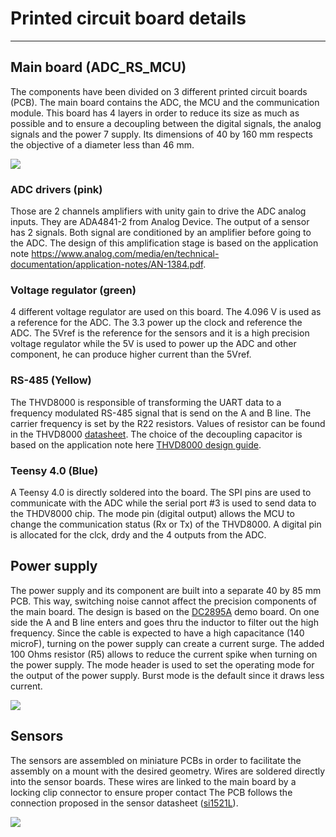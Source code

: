 # Printed circuit board details

----

## Main board (ADC_RS_MCU)

The components have been divided on 3 different printed circuit boards (PCB). The main board contains the ADC, the MCU and the communication module. This board has 4 layers in order to reduce its size as much as possible and to ensure a decoupling between the digital signals, the analog signals and the power 7 supply. Its dimensions of 40 by 160 mm respects the objective of a diameter less than 46 mm. 

![](C:\Users\armer12\Documents\Github\Open-seismic-electrical-design\media\mainBoard.png)

### ADC drivers (pink)

Those are 2 channels amplifiers with unity gain to drive the ADC analog inputs. They are ADA4841-2 from Analog Device. The output of a sensor has 2 signals. Both signal are conditioned by an amplifier before going to the ADC. The design of this amplification stage is based on the application note https://www.analog.com/media/en/technical-documentation/application-notes/AN-1384.pdf.

### Voltage regulator (green)

4 different voltage regulator are used on this board. The 4.096 V is used as a reference for the ADC. The 3.3 power up the clock and reference the ADC. The 5Vref is the reference for the sensors and it is a high precision voltage regulator while the 5V is used to power up the ADC and other component, he can produce higher current than the 5Vref. 

### RS-485 (Yellow)

The THVD8000 is responsible of transforming the UART data to a frequency modulated RS-485 signal that is send on the A and B line. The carrier frequency is set by the R22 resistors. Values of resistor can be found in the THVD8000 [datasheet](https://www.ti.com/product/THVD8000?utm_source=google&utm_medium=cpc&utm_campaign=asc-int-null-prodfolderdynamic-cpc-pf-google-wwe&utm_content=prodfolddynamic&ds_k=DYNAMIC+SEARCH+ADS&DCM=yes&gclid=Cj0KCQjwof6WBhD4ARIsAOi65ajVA_-4Qv5Z8-NflDabHUv2FtYJd0RHMERMfylwqK505uBJHmn_EZ0aAl1MEALw_wcB&gclsrc=aw.ds). The choice of the decoupling capacitor is based on the application note here [THVD8000 design guide](https://www.ti.com/lit/an/slla496a/slla496a.pdf?ts=1658843537116&ref_url=https%253A%252F%252Fwww.ti.com%252Fproduct%252FTHVD8000%253Futm_source%253Dgoogle%2526utm_medium%253Dcpc%2526utm_campaign%253Dasc-int-null-prodfolderdynamic-cpc-pf-google-wwe%2526utm_content%253Dprodfolddynamic%2526ds_k%253DDYNAMIC%2BSEARCH%2BADS%2526DCM%253Dyes%2526gclid%253DCj0KCQjwof6WBhD4ARIsAOi65ajVA_-4Qv5Z8-NflDabHUv2FtYJd0RHMERMfylwqK505uBJHmn_EZ0aAl1MEALw_wcB%2526gclsrc%253Daw.ds).

### Teensy 4.0 (Blue)

A Teensy 4.0 is directly soldered into the board. The SPI pins are used to communicate with the ADC while the serial port #3 is used to send data to the THDV8000 chip. The mode pin (digital output) allows the MCU to change the communication status (Rx or Tx) of the THVD8000. A digital pin is allocated for the clck, drdy and the 4 outputs from the ADC.

## Power supply

The power supply and its component are built into a separate 40 by 85 mm PCB. This way, switching noise cannot affect the precision components of the main board. The design is based on the [DC2895A](https://www.analog.com/en/design-center/evaluation-hardware-and-software/evaluation-boards-kits/dc2895a.html#eb-overview) demo board. On one side the A and B line enters and goes thru the inductor to filter out the high frequency.  Since the cable is expected to have a high capacitance (140 microF), turning on the power supply can create a  current surge. The added 100 Ohms resistor (R5) allows to reduce the current spike when turning on the power supply. The mode header is used to set the operating mode for the output of the power supply. Burst mode is the default since it draws less current.

![](C:\Users\armer12\Documents\Github\Open-seismic-electrical-design\media\power_supply.png)





## Sensors

The sensors are assembled on miniature PCBs in order to facilitate the assembly on a mount with the desired geometry.  Wires are soldered directly into the sensor boards. These wires are linked to the main board by a locking clip connector to ensure proper contact The PCB follows the connection proposed in the sensor datasheet ([si1521L](https://www.silicondesigns.com/_files/ugd/3fcdcf_d6eb801b372f408bbba8180fd1f07cc7.pdf)). 



![](C:\Users\armer12\Documents\Github\Open-seismic-electrical-design\media\sensor.png)